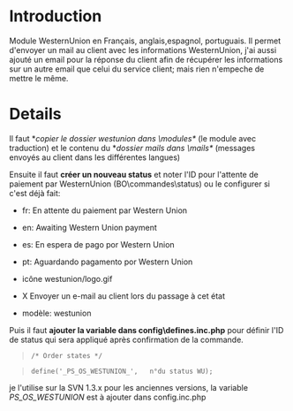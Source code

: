 # Introduction #
Module WesternUnion en Français, anglais,espagnol, portuguais.
Il permet d'envoyer un mail au client avec les informations WesternUnion, j'ai aussi ajouté un email pour la réponse du client afin de récupérer les informations sur un autre email que celui du service client; mais rien n'empeche de mettre le même.



# Details #

Il faut **copier le dossier westunion dans \modules\** (le module avec traduction)
et le contenu du **dossier mails dans \mails\** (messages envoyés au client dans les différentes langues)

Ensuite il faut **créer un nouveau status** et noter l'ID pour l'attente de paiement par WesternUnion (BO\commandes\status) ou le configurer si c'est déjà fait:
  * fr: En attente du paiement par Western Union
  * en: Awaiting Western Union payment
  * es: En espera de pago por Western Union
  * pt: Aguardando pagamento por Western Union

  * icône westunion/logo.gif

  * X  Envoyer un e-mail au client lors du passage à cet état

  * modèle: westunion

Puis il faut **ajouter la variable dans config\defines.inc.php** pour définir l'ID de status qui sera appliqué après confirmation de la commande.

> `/* Order states */`

> `define('_PS_OS_WESTUNION_',   n°du status WU);`


je l'utilise sur la SVN 1.3.x pour les anciennes versions, la variable _PS\_OS\_WESTUNION_ est à ajouter dans config.inc.php